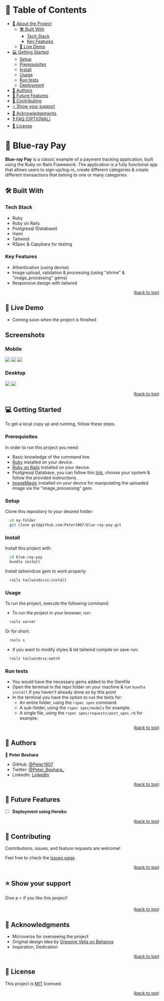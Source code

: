 <a name="readme-top"></a>

# 📗 Table of Contents

- [📖 About the Project](#about-project)
  - [🛠 Built With](#built-with)
    - [Tech Stack](#tech-stack)
    - [Key Features](#key-features)
  - [🚀 Live Demo](#live-demo)
- [💻 Getting Started](#getting-started)
  - [Setup](#setup)
  - [Prerequisites](#prerequisites)
  - [Install](#install)
  - [Usage](#usage)
  - [Run tests](#run-tests)
  - [Deployment](#triangular_flag_on_post-deployment)
- [👥 Authors](#authors)
- [🔭 Future Features](#future-features)
- [🤝 Contributing](#contributing)
- [⭐️ Show your support](#support)
- [🙏 Acknowledgements](#acknowledgements)
- [❓ FAQ (OPTIONAL)](#faq)
- [📝 License](#license)

<!-- PROJECT DESCRIPTION -->

# 📖 Blue-ray Pay <a name="about-project"></a>

**Blue-ray Pay** is a classic example of a payment tracking application, built using the Ruby on Rails Frawework.
The application is a fully functional app that allows users to sign-up/log-in, create different categories & create different transactions that belong to one or many categories.


## 🛠 Built With <a name="built-with"></a>

### Tech Stack <a name="tech-stack"></a>

- Ruby
- Ruby on Rails
- Postgresql (Database)
- Haml
- Tailwind
- RSpec & Capybara for testing

### Key Features <a name="key-features"></a>

- Athentication (using devise)
- Image upload, validation & processing (using "shrine" & "image_processing" gems)
- Responsive design with tailwind

<p align="right">(<a href="#readme-top">back to top</a>)</p>

## 🚀 Live Demo <a name="live-demo"></a>

- Coming soon when the project is finished

## Screenshots

### **Mobile**
  <img src="./screenshots/M1.png">
  <img src="./screenshots/M2.png">
  <img src="./screenshots/M3.png">

### **Desktop**
  <img src="./screenshots/D1.png">
  <img src="./screenshots/D2.png">


<p align="right">(<a href="#readme-top">back to top</a>)</p>

<!-- GETTING STARTED -->

## 💻 Getting Started <a name="getting-started"></a>

To get a local copy up and running, follow these steps.

### Prerequisites

In order to run this project you need:

- Basic knowledge of the command line.
- [Ruby](https://www.ruby-lang.org/en/documentation/installation/) installed on your device.
- [Ruby on Rails](https://guides.rubyonrails.org/v5.0/getting_started.html) installed on your device.
- Postgresql Database, you can follow this [link](https://www.postgresql.org/download/), choose your system & follow the provided instructions.
- [ImageMagic](https://imagemagick.org/script/download.php) installed on your device for manipulating the uploaded image via the "image_processing" gem.

### Setup

Clone this repository to your desired folder:

```sh
  cd my-folder
  git clone git@github.com:Peter1907/blue-ray-pay.git
```

### Install

Install this project with:
```sh
  cd blue-ray-pay
  bundle install
```

Install tailwindcss gem to work properly:
```sh
  rails tailwindscss:install
```

### Usage

To run the project, execute the following command:


- To run the project in your browser, run:
```sh
  rails server
```
Or for short:
```sh
  rails s
```

- if you want to modify styles & let tailwind compile on save run:
```sh
  rails tailwindcss:watch
```

### Run tests

- You would have the necessary gems added to the Gemfile
- Open the terminal in the repo folder on your machine & run `bundle install` if you haven't already done so by this point
- In the terminal you have the option to run the tests for:
  - An entire folder, using the `rspec spec` command.
  - A sub-folder, using the `rspec spec/models` for example.
  - A single file, using the `rspec spec/requests/post_spec.rb` for example.

<p align="right">(<a href="#readme-top">back to top</a>)</p>

## 👥 Authors <a name="authors"></a>

👤 **Peter Beshara**

- GitHub: [@Peter1907](https://github.com/Peter1907)
- Twitter: [@Peter_Beshara_](https://twitter.com/Peter_Beshara_)
- LinkedIn: [LinkedIn](https://www.linkedin.com/in/peter-beshara-b33681241/)

<p align="right">(<a href="#readme-top">back to top</a>)</p>

<!-- FUTURE FEATURES -->

## 🔭 Future Features <a name="future-features"></a>

- [ ] **Deployment using Heroku**

<p align="right">(<a href="#readme-top">back to top</a>)</p>

## 🤝 Contributing <a name="contributing"></a>

Contributions, issues, and feature requests are welcome!

Feel free to check the [issues page](https://github.com/Peter1907/blue-ray-pay/issues).

<p align="right">(<a href="#readme-top">back to top</a>)</p>

## ⭐️ Show your support <a name="support"></a>

Give a ⭐️ if you like this project!

<p align="right">(<a href="#readme-top">back to top</a>)</p>

<!-- ACKNOWLEDGEMENTS -->

## 🙏 Acknowledgments <a name="acknowledgements"></a>

- Microverse for overseeing the project
- Original design idea by [Gregoire Vella on Behance](https://www.behance.net/gregoirevella)
- Inspiration, Dedication

<p align="right">(<a href="#readme-top">back to top</a>)</p>

<!-- LICENSE -->

## 📝 License <a name="license"></a>

This project is [MIT](./LICENSE) licensed.

<p align="right">(<a href="#readme-top">back to top</a>)</p>
